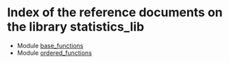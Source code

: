 # Index of the reference documents on the library statistics_lib

* Module [base_functions](./UD001_base_functions.md)
* Module [ordered_functions](./UD002_ordered_functions.md0)

